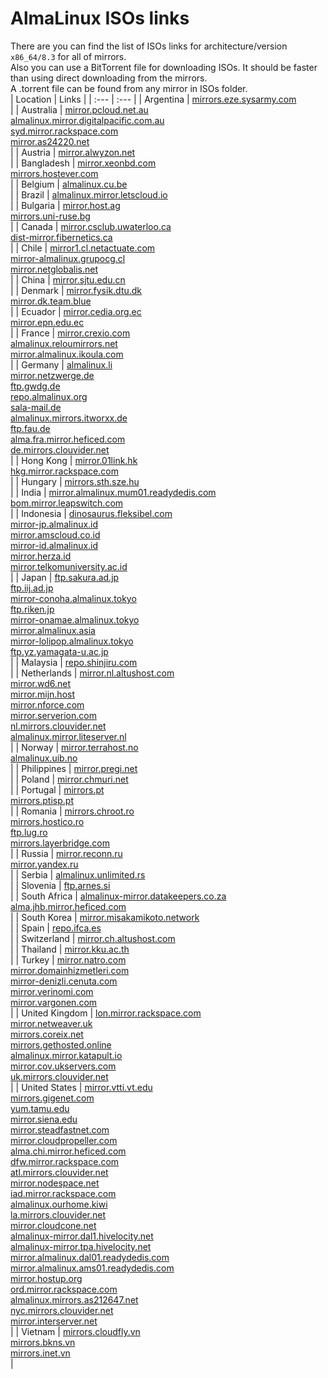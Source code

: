 # AlmaLinux ISOs links  
There are you can find the list of ISOs links for architecture/version `x86_64/8.3` for all of mirrors.  
Also you can use a BitTorrent file for downloading ISOs. It should be faster than using direct downloading from the mirrors.  
A .torrent file can be found from any mirror in ISOs folder.  
| Location | Links |
| :--- | :--- |
| Argentina | [mirrors.eze.sysarmy.com](http://mirrors.eze.sysarmy.com/almalinux/8.3/isos/x86_64)</br> |
| Australia | [mirror.pcloud.net.au](http://mirror.pcloud.net.au/almalinux/8.3/isos/x86_64)</br>[almalinux.mirror.digitalpacific.com.au](http://almalinux.mirror.digitalpacific.com.au/8.3/isos/x86_64)</br>[syd.mirror.rackspace.com](http://syd.mirror.rackspace.com/almalinux/8.3/isos/x86_64)</br>[mirror.as24220.net](http://mirror.as24220.net/almalinux/8.3/isos/x86_64)</br> |
| Austria | [mirror.alwyzon.net](http://mirror.alwyzon.net/almalinux/8.3/isos/x86_64)</br> |
| Bangladesh | [mirror.xeonbd.com](http://mirror.xeonbd.com/almalinux/8.3/isos/x86_64)</br>[mirrors.hostever.com](http://mirrors.hostever.com/almalinux/8.3/isos/x86_64)</br> |
| Belgium | [almalinux.cu.be](http://almalinux.cu.be/8.3/isos/x86_64)</br> |
| Brazil | [almalinux.mirror.letscloud.io](http://almalinux.mirror.letscloud.io/8.3/isos/x86_64)</br> |
| Bulgaria | [mirror.host.ag](http://mirror.host.ag/almalinux/8.3/isos/x86_64)</br>[mirrors.uni-ruse.bg](http://mirrors.uni-ruse.bg/almalinux/8.3/isos/x86_64)</br> |
| Canada | [mirror.csclub.uwaterloo.ca](http://mirror.csclub.uwaterloo.ca/almalinux/8.3/isos/x86_64)</br>[dist-mirror.fibernetics.ca](http://dist-mirror.fibernetics.ca/almalinux/8.3/isos/x86_64)</br> |
| Chile | [mirror1.cl.netactuate.com](http://mirror1.cl.netactuate.com/almalinux/8.3/isos/x86_64)</br>[mirror-almalinux.grupocg.cl](http://mirror-almalinux.grupocg.cl/almalinux/8.3/isos/x86_64)</br>[mirror.netglobalis.net](http://mirror.netglobalis.net/almalinux/8.3/isos/x86_64)</br> |
| China | [mirror.sjtu.edu.cn](https://mirror.sjtu.edu.cn/almalinux/8.3/isos/x86_64)</br> |
| Denmark | [mirror.fysik.dtu.dk](http://mirror.fysik.dtu.dk/linux/almalinux/8.3/isos/x86_64)</br>[mirror.dk.team.blue](http://mirror.dk.team.blue/almalinux/8.3/isos/x86_64)</br> |
| Ecuador | [mirror.cedia.org.ec](http://mirror.cedia.org.ec/almalinux/8.3/isos/x86_64)</br>[mirror.epn.edu.ec](http://mirror.epn.edu.ec/almalinux/8.3/isos/x86_64)</br> |
| France | [mirror.crexio.com](http://mirror.crexio.com/almalinux/8.3/isos/x86_64)</br>[almalinux.reloumirrors.net](http://almalinux.reloumirrors.net/8.3/isos/x86_64)</br>[mirror.almalinux.ikoula.com](http://mirror.almalinux.ikoula.com/8.3/isos/x86_64)</br> |
| Germany | [almalinux.li](http://almalinux.li/8.3/isos/x86_64)</br>[mirror.netzwerge.de](http://mirror.netzwerge.de/almalinux/8.3/isos/x86_64)</br>[ftp.gwdg.de](http://ftp.gwdg.de/pub/linux/almalinux/8.3/isos/x86_64)</br>[repo.almalinux.org](http://repo.almalinux.org/almalinux/8.3/isos/x86_64)</br>[sala-mail.de](https://sala-mail.de/pub/almalinux/8.3/isos/x86_64)</br>[almalinux.mirrors.itworxx.de](http://almalinux.mirrors.itworxx.de/8.3/isos/x86_64)</br>[ftp.fau.de](http://ftp.fau.de/almalinux/8.3/isos/x86_64)</br>[alma.fra.mirror.heficed.com](http://alma.fra.mirror.heficed.com/8.3/isos/x86_64)</br>[de.mirrors.clouvider.net](http://de.mirrors.clouvider.net/almalinux/8.3/isos/x86_64)</br> |
| Hong Kong | [mirror.01link.hk](http://mirror.01link.hk/almalinux/8.3/isos/x86_64)</br>[hkg.mirror.rackspace.com](http://hkg.mirror.rackspace.com/almalinux/8.3/isos/x86_64)</br> |
| Hungary | [mirrors.sth.sze.hu](http://mirrors.sth.sze.hu/almalinux/8.3/isos/x86_64)</br> |
| India | [mirror.almalinux.mum01.readydedis.com](http://mirror.almalinux.mum01.readydedis.com/almalinux/8.3/isos/x86_64)</br>[bom.mirror.leapswitch.com](http://bom.mirror.leapswitch.com/almalinux/8.3/isos/x86_64)</br> |
| Indonesia | [dinosaurus.fleksibel.com](http://dinosaurus.fleksibel.com/almalinux/8.3/isos/x86_64)</br>[mirror-jp.almalinux.id](http://mirror-jp.almalinux.id/almalinux/8.3/isos/x86_64)</br>[mirror.amscloud.co.id](http://mirror.amscloud.co.id/almalinux/8.3/isos/x86_64)</br>[mirror-id.almalinux.id](http://mirror-id.almalinux.id/almalinux/8.3/isos/x86_64)</br>[mirror.herza.id](http://mirror.herza.id/almalinux/8.3/isos/x86_64)</br>[mirror.telkomuniversity.ac.id](http://mirror.telkomuniversity.ac.id/almalinux/8.3/isos/x86_64)</br> |
| Japan | [ftp.sakura.ad.jp](http://ftp.sakura.ad.jp/almalinux/8.3/isos/x86_64)</br>[ftp.iij.ad.jp](http://ftp.iij.ad.jp/pub/linux/almalinux/8.3/isos/x86_64)</br>[mirror-conoha.almalinux.tokyo](http://mirror-conoha.almalinux.tokyo/almalinux/8.3/isos/x86_64)</br>[ftp.riken.jp](http://ftp.riken.jp/Linux/almalinux/8.3/isos/x86_64)</br>[mirror-onamae.almalinux.tokyo](http://mirror-onamae.almalinux.tokyo/almalinux/8.3/isos/x86_64)</br>[mirror.almalinux.asia](http://mirror.almalinux.asia/almalinux/8.3/isos/x86_64)</br>[mirror-lolipop.almalinux.tokyo](http://mirror-lolipop.almalinux.tokyo/almalinux/8.3/isos/x86_64)</br>[ftp.yz.yamagata-u.ac.jp](http://ftp.yz.yamagata-u.ac.jp/pub/linux/almalinux/8.3/isos/x86_64)</br> |
| Malaysia | [repo.shinjiru.com](http://repo.shinjiru.com/almalinux/8.3/isos/x86_64)</br> |
| Netherlands | [mirror.nl.altushost.com](http://mirror.nl.altushost.com/almalinux/8.3/isos/x86_64)</br>[mirror.wd6.net](http://mirror.wd6.net/almalinux/8.3/isos/x86_64)</br>[mirror.mijn.host](http://mirror.mijn.host/almalinux/8.3/isos/x86_64)</br>[mirror.nforce.com](http://mirror.nforce.com/pub/linux/almalinux/8.3/isos/x86_64)</br>[mirror.serverion.com](http://mirror.serverion.com/almalinux/8.3/isos/x86_64)</br>[nl.mirrors.clouvider.net](http://nl.mirrors.clouvider.net/almalinux/8.3/isos/x86_64)</br>[almalinux.mirror.liteserver.nl](http://almalinux.mirror.liteserver.nl/8.3/isos/x86_64)</br> |
| Norway | [mirror.terrahost.no](http://mirror.terrahost.no/almalinux/8.3/isos/x86_64)</br>[almalinux.uib.no](http://almalinux.uib.no/8.3/isos/x86_64)</br> |
| Philippines | [mirror.pregi.net](http://mirror.pregi.net/almalinux/8.3/isos/x86_64)</br> |
| Poland | [mirror.chmuri.net](http://mirror.chmuri.net/almalinux/8.3/isos/x86_64)</br> |
| Portugal | [mirrors.pt](http://mirrors.pt/almalinux/8.3/isos/x86_64)</br>[mirrors.ptisp.pt](http://mirrors.ptisp.pt/almalinux/8.3/isos/x86_64)</br> |
| Romania | [mirrors.chroot.ro](http://mirrors.chroot.ro/almalinux/8.3/isos/x86_64)</br>[mirrors.hostico.ro](http://mirrors.hostico.ro/almalinux/8.3/isos/x86_64)</br>[ftp.lug.ro](http://ftp.lug.ro/almalinux/8.3/isos/x86_64)</br>[mirrors.layerbridge.com](http://mirrors.layerbridge.com/almalinux/8.3/isos/x86_64)</br> |
| Russia | [mirror.reconn.ru](http://mirror.reconn.ru/almalinux/8.3/isos/x86_64)</br>[mirror.yandex.ru](http://mirror.yandex.ru/almalinux/8.3/isos/x86_64)</br> |
| Serbia | [almalinux.unlimited.rs](http://almalinux.unlimited.rs/8.3/isos/x86_64)</br> |
| Slovenia | [ftp.arnes.si](http://ftp.arnes.si/mirrors/almalinux/8.3/isos/x86_64)</br> |
| South Africa | [almalinux-mirror.datakeepers.co.za](http://almalinux-mirror.datakeepers.co.za/8.3/isos/x86_64)</br>[alma.jhb.mirror.heficed.com](http://alma.jhb.mirror.heficed.com/8.3/isos/x86_64)</br> |
| South Korea | [mirror.misakamikoto.network](http://mirror.misakamikoto.network/almalinux/8.3/isos/x86_64)</br> |
| Spain | [repo.ifca.es](http://repo.ifca.es/almalinux/8.3/isos/x86_64)</br> |
| Switzerland | [mirror.ch.altushost.com](http://mirror.ch.altushost.com/almalinux/8.3/isos/x86_64)</br> |
| Thailand | [mirror.kku.ac.th](http://mirror.kku.ac.th/almalinux/8.3/isos/x86_64)</br> |
| Turkey | [mirror.natro.com](http://mirror.natro.com/almalinux/8.3/isos/x86_64)</br>[mirror.domainhizmetleri.com](http://mirror.domainhizmetleri.com/almalinux/8.3/isos/x86_64)</br>[mirror-denizli.cenuta.com](http://mirror-denizli.cenuta.com/almalinux/8.3/isos/x86_64)</br>[mirror.verinomi.com](http://mirror.verinomi.com/almalinux/8.3/isos/x86_64)</br>[mirror.vargonen.com](http://mirror.vargonen.com/almalinux/8.3/isos/x86_64)</br> |
| United Kingdom | [lon.mirror.rackspace.com](http://lon.mirror.rackspace.com/almalinux/8.3/isos/x86_64)</br>[mirror.netweaver.uk](http://mirror.netweaver.uk/almalinux/8.3/isos/x86_64)</br>[mirrors.coreix.net](http://mirrors.coreix.net/almalinux/8.3/isos/x86_64)</br>[mirrors.gethosted.online](http://mirrors.gethosted.online/almalinux/8.3/isos/x86_64)</br>[almalinux.mirror.katapult.io](http://almalinux.mirror.katapult.io/8.3/isos/x86_64)</br>[mirror.cov.ukservers.com](http://mirror.cov.ukservers.com/almalinux/8.3/isos/x86_64)</br>[uk.mirrors.clouvider.net](http://uk.mirrors.clouvider.net/almalinux/8.3/isos/x86_64)</br> |
| United States | [mirror.vtti.vt.edu](http://mirror.vtti.vt.edu/almalinux/8.3/isos/x86_64)</br>[mirrors.gigenet.com](https://mirrors.gigenet.com/almalinux/8.3/isos/x86_64)</br>[yum.tamu.edu](http://yum.tamu.edu/alma/8.3/isos/x86_64)</br>[mirror.siena.edu](http://mirror.siena.edu/almalinux/8.3/isos/x86_64)</br>[mirror.steadfastnet.com](http://mirror.steadfastnet.com/almalinux/8.3/isos/x86_64)</br>[mirror.cloudpropeller.com](http://mirror.cloudpropeller.com/almalinux/8.3/isos/x86_64)</br>[alma.chi.mirror.heficed.com](http://alma.chi.mirror.heficed.com/8.3/isos/x86_64)</br>[dfw.mirror.rackspace.com](http://dfw.mirror.rackspace.com/almalinux/8.3/isos/x86_64)</br>[atl.mirrors.clouvider.net](http://atl.mirrors.clouvider.net/almalinux/8.3/isos/x86_64)</br>[mirror.nodespace.net](http://mirror.nodespace.net/almalinux/8.3/isos/x86_64)</br>[iad.mirror.rackspace.com](http://iad.mirror.rackspace.com/almalinux/8.3/isos/x86_64)</br>[almalinux.ourhome.kiwi](https://almalinux.ourhome.kiwi/8.3/isos/x86_64)</br>[la.mirrors.clouvider.net](http://la.mirrors.clouvider.net/almalinux/8.3/isos/x86_64)</br>[mirror.cloudcone.net](http://mirror.cloudcone.net/almalinux/8.3/isos/x86_64)</br>[almalinux-mirror.dal1.hivelocity.net](http://almalinux-mirror.dal1.hivelocity.net/8.3/isos/x86_64)</br>[almalinux-mirror.tpa.hivelocity.net](http://almalinux-mirror.tpa.hivelocity.net/8.3/isos/x86_64)</br>[mirror.almalinux.dal01.readydedis.com](http://mirror.almalinux.dal01.readydedis.com/almalinux/8.3/isos/x86_64)</br>[mirror.almalinux.ams01.readydedis.com](http://mirror.almalinux.ams01.readydedis.com/almalinux/8.3/isos/x86_64)</br>[mirror.hostup.org](http://mirror.hostup.org/almalinux/8.3/isos/x86_64)</br>[ord.mirror.rackspace.com](http://ord.mirror.rackspace.com/almalinux/8.3/isos/x86_64)</br>[almalinux.mirrors.as212647.net](http://almalinux.mirrors.as212647.net/8.3/isos/x86_64)</br>[nyc.mirrors.clouvider.net](http://nyc.mirrors.clouvider.net/almalinux/8.3/isos/x86_64)</br>[mirror.interserver.net](http://mirror.interserver.net/almalinux/8.3/isos/x86_64)</br> |
| Vietnam | [mirrors.cloudfly.vn](http://mirrors.cloudfly.vn/almalinux/8.3/isos/x86_64)</br>[mirrors.bkns.vn](http://mirrors.bkns.vn/almalinux/8.3/isos/x86_64)</br>[mirrors.inet.vn](http://mirrors.inet.vn/almalinux/8.3/isos/x86_64)</br> |
